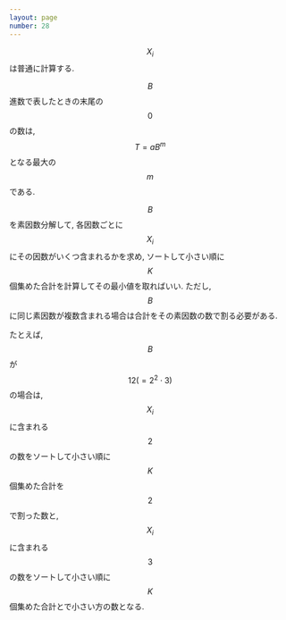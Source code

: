 ```yaml
---
layout: page
number: 28
---
```

$$ X_i $$ は普通に計算する.

$$ B $$ 進数で表したときの末尾の $$ 0 $$ の数は, $$ T = aB^m $$ となる最大の $$ m $$ である.

$$ B $$ を素因数分解して, 各因数ごとに $$ X_i $$ にその因数がいくつ含まれるかを求め, ソートして小さい順に $$ K $$ 個集めた合計を計算してその最小値を取ればいい. ただし, $$ B $$ に同じ素因数が複数含まれる場合は合計をその素因数の数で割る必要がある.

たとえば, $$ B $$ が $$ 12(=2^2 \cdot 3) $$ の場合は, $$ X_i $$ に含まれる $$ 2 $$ の数をソートして小さい順に $$ K $$ 個集めた合計を $$ 2 $$ で割った数と, $$ X_i $$ に含まれる $$ 3 $$ の数をソートして小さい順に $$ K $$ 個集めた合計とで小さい方の数となる.
